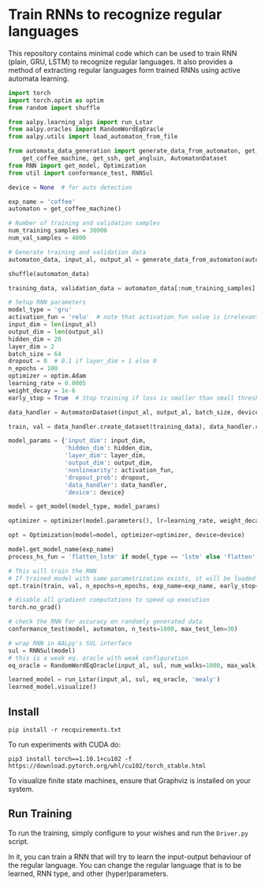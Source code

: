 # Train RNNs to recognize regular languages

This repository contains minimal code which can be used to train RNN (plain, GRU, LSTM) to recognize regular languages.
It also provides a method of extracting regular languages form trained RNNs using active automata learning.

```python
import torch
import torch.optim as optim
from random import shuffle

from aalpy.learning_algs import run_Lstar
from aalpy.oracles import RandomWordEqOracle
from aalpy.utils import load_automaton_from_file

from automata_data_generation import generate_data_from_automaton, get_tomita, \
    get_coffee_machine, get_ssh, get_angluin, AutomatonDataset
from RNN import get_model, Optimization
from util import conformance_test, RNNSul

device = None  # for auto detection

exp_name = 'coffee'
automaton = get_coffee_machine()

# Number of training and validation samples
num_training_samples = 30000
num_val_samples = 4000

# Generate training and validation data
automaton_data, input_al, output_al = generate_data_from_automaton(automaton, num_training_samples + num_val_samples,)

shuffle(automaton_data)

training_data, validation_data = automaton_data[:num_training_samples], automaton_data[num_training_samples:]

# Setup RNN parameters
model_type = 'gru'
activation_fun = 'relu'  # note that activation_fun value is irrelevant for GRU and LSTM
input_dim = len(input_al)
output_dim = len(output_al)
hidden_dim = 20
layer_dim = 2
batch_size = 64
dropout = 0  # 0.1 if layer_dim > 1 else 0
n_epochs = 100
optimizer = optim.Adam
learning_rate = 0.0005
weight_decay = 1e-6
early_stop = True  # Stop training if loss is smaller than small threshold for few epochs

data_handler = AutomatonDataset(input_al, output_al, batch_size, device=device)

train, val = data_handler.create_dataset(training_data), data_handler.create_dataset(validation_data)

model_params = {'input_dim': input_dim,
                'hidden_dim': hidden_dim,
                'layer_dim': layer_dim,
                'output_dim': output_dim,
                'nonlinearity': activation_fun,
                'dropout_prob': dropout,
                'data_handler': data_handler,
                'device': device}

model = get_model(model_type, model_params)

optimizer = optimizer(model.parameters(), lr=learning_rate, weight_decay=weight_decay)

opt = Optimization(model=model, optimizer=optimizer, device=device)

model.get_model_name(exp_name)
process_hs_fun = 'flatten_lstm' if model_type == 'lstm' else 'flatten'

# This will train the RNN
# If trained model with same parametrization exists, it will be loaded unless load flag is set to False
opt.train(train, val, n_epochs=n_epochs, exp_name=exp_name, early_stop=early_stop, save=True, load=True)

# disable all gradient computations to speed up execution
torch.no_grad()

# check the RNN for accuracy on randomly generated data
conformance_test(model, automaton, n_tests=1000, max_test_len=30)

# wrap RNN in AALpy's SUL interface
sul = RNNSul(model)
# this is a weak eq. oracle with weak configuration
eq_oracle = RandomWordEqOracle(input_al, sul, num_walks=1000, max_walk_len=10)

learned_model = run_Lstar(input_al, sul, eq_oracle, 'mealy')
learned_model.visualize()
```

## Install 
```
pip install -r recquirements.txt
```
To run experiments with CUDA do:
```
pip3 install torch==1.10.1+cu102 -f https://download.pytorch.org/whl/cu102/torch_stable.html
```
To visualize finite state machines, ensure that Graphviz is installed on your system.

## Run Training
To run the training, simply configure to your wishes and run the `Driver.py` script.

In it, you can train a RNN that will try to learn the input-output behaviour of the regular language.
You can change the regular language that is to be learned, RNN type, and other (hyper)parameters. 



